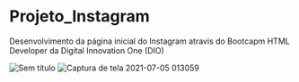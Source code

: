 # Projeto_Instagram
Desenvolvimento da página inicial do Instagram atravis do Bootcapm  HTML Developer da Digital Innovation One (DIO)

![Sem título](https://user-images.githubusercontent.com/77175596/124421870-550cc100-dd30-11eb-8f97-a47451a3241b.png)
![Captura de tela 2021-07-05 013059](https://user-images.githubusercontent.com/77175596/124422196-eb40e700-dd30-11eb-84ba-8b8583a6e635.png)


